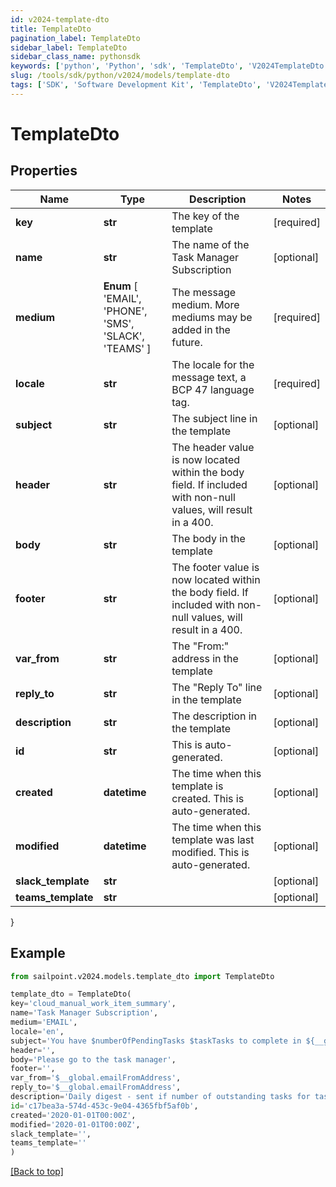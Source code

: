 ```yaml
---
id: v2024-template-dto
title: TemplateDto
pagination_label: TemplateDto
sidebar_label: TemplateDto
sidebar_class_name: pythonsdk
keywords: ['python', 'Python', 'sdk', 'TemplateDto', 'V2024TemplateDto']
slug: /tools/sdk/python/v2024/models/template-dto
tags: ['SDK', 'Software Development Kit', 'TemplateDto', 'V2024TemplateDto']
---
```


# TemplateDto

## Properties

| Name | Type | Description | Notes |
| --- | --- | --- | --- |
| **key** | **str** | The key of the template | [required] |
| **name** | **str** | The name of the Task Manager Subscription | [optional] |
| **medium** | **Enum** [ 'EMAIL', 'PHONE', 'SMS', 'SLACK', 'TEAMS' ] | The message medium. More mediums may be added in the future. | [required] |
| **locale** | **str** | The locale for the message text, a BCP 47 language tag. | [required] |
| **subject** | **str** | The subject line in the template | [optional] |
| **header** | **str** | The header value is now located within the body field. If included with non-null values, will result in a 400. | [optional] |
| **body** | **str** | The body in the template | [optional] |
| **footer** | **str** | The footer value is now located within the body field. If included with non-null values, will result in a 400. | [optional] |
| **var_from** | **str** | The \"From:\" address in the template | [optional] |
| **reply_to** | **str** | The \"Reply To\" line in the template | [optional] |
| **description** | **str** | The description in the template | [optional] |
| **id** | **str** | This is auto-generated. | [optional] |
| **created** | **datetime** | The time when this template is created. This is auto-generated. | [optional] |
| **modified** | **datetime** | The time when this template was last modified. This is auto-generated. | [optional] |
| **slack_template** | **str** |  | [optional] |
| **teams_template** | **str** |  | [optional] |

}

## Example

```python
from sailpoint.v2024.models.template_dto import TemplateDto

template_dto = TemplateDto(
key='cloud_manual_work_item_summary',
name='Task Manager Subscription',
medium='EMAIL',
locale='en',
subject='You have $numberOfPendingTasks $taskTasks to complete in ${__global.productName}.',
header='',
body='Please go to the task manager',
footer='',
var_from='$__global.emailFromAddress',
reply_to='$__global.emailFromAddress',
description='Daily digest - sent if number of outstanding tasks for task owner > 0',
id='c17bea3a-574d-453c-9e04-4365fbf5af0b',
created='2020-01-01T00:00Z',
modified='2020-01-01T00:00Z',
slack_template='',
teams_template=''
)

```

[[Back to top]](#)
